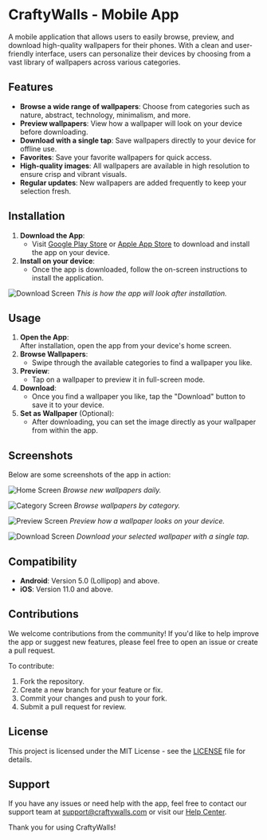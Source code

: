 # CraftyWalls - Mobile App

A mobile application that allows users to easily browse, preview, and download high-quality wallpapers for their phones. With a clean and user-friendly interface, users can personalize their devices by choosing from a vast library of wallpapers across various categories.

## Features

- **Browse a wide range of wallpapers**: Choose from categories such as nature, abstract, technology, minimalism, and more.
- **Preview wallpapers**: View how a wallpaper will look on your device before downloading.
- **Download with a single tap**: Save wallpapers directly to your device for offline use.
- **Favorites**: Save your favorite wallpapers for quick access.
- **High-quality images**: All wallpapers are available in high resolution to ensure crisp and vibrant visuals.
- **Regular updates**: New wallpapers are added frequently to keep your selection fresh.

## Installation

1. **Download the App**:
   - Visit [Google Play Store](#) or [Apple App Store](#) to download and install the app on your device.
2. **Install on your device**:
   - Once the app is downloaded, follow the on-screen instructions to install the application.

![Download Screen](assets/demo/demo1.jpeg)
_This is how the app will look after installation._

## Usage

1. **Open the App**:  
   After installation, open the app from your device's home screen.
2. **Browse Wallpapers**:
   - Swipe through the available categories to find a wallpaper you like.
3. **Preview**:
   - Tap on a wallpaper to preview it in full-screen mode.
4. **Download**:
   - Once you find a wallpaper you like, tap the "Download" button to save it to your device.
5. **Set as Wallpaper** (Optional):
   - After downloading, you can set the image directly as your wallpaper from within the app.

## Screenshots

Below are some screenshots of the app in action:

![Home Screen](assets/demo/demo3.jpeg)
_Browse new wallpapers daily._

![Category Screen](assets/demo/demo2.jpeg)
_Browse wallpapers by category._

![Preview Screen](assets/demo/demo6.PNG)
_Preview how a wallpaper looks on your device._

![Download Screen](assets/demo/demo5.PNG)
_Download your selected wallpaper with a single tap._

## Compatibility

- **Android**: Version 5.0 (Lollipop) and above.
- **iOS**: Version 11.0 and above.

## Contributions

We welcome contributions from the community! If you'd like to help improve the app or suggest new features, please feel free to open an issue or create a pull request.

To contribute:

1. Fork the repository.
2. Create a new branch for your feature or fix.
3. Commit your changes and push to your fork.
4. Submit a pull request for review.

## License

This project is licensed under the MIT License - see the [LICENSE](LICENSE) file for details.

## Support

If you have any issues or need help with the app, feel free to contact our support team at [support@craftywalls.com](mailto:support@craftywalls.com) or visit our [Help Center](#).

Thank you for using CraftyWalls!
